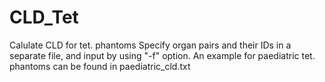 # CLD_Tet
Calulate CLD for tet. phantoms
Specify organ pairs and their IDs in a separate file, and input by using "-f" option.
An example for paediatric tet. phantoms can be found in paediatric_cld.txt
